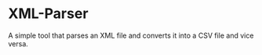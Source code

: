 # XML-Parser
A simple tool that parses an XML file and converts it into a CSV file and vice versa. 
